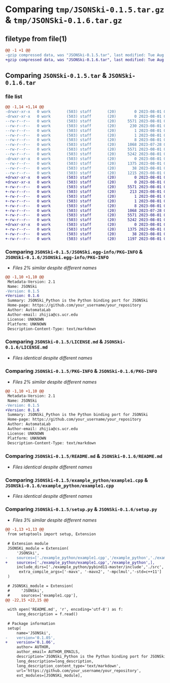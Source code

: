 # Comparing `tmp/JSONSki-0.1.5.tar.gz` & `tmp/JSONSki-0.1.6.tar.gz`

## filetype from file(1)

```diff
@@ -1 +1 @@
-gzip compressed data, was "JSONSki-0.1.5.tar", last modified: Tue Aug  1 04:51:59 2023, max compression
+gzip compressed data, was "JSONSki-0.1.6.tar", last modified: Tue Aug  1 04:58:19 2023, max compression
```

## Comparing `JSONSki-0.1.5.tar` & `JSONSki-0.1.6.tar`

### file list

```diff
@@ -1,14 +1,14 @@
-drwxr-xr-x   0 work       (503) staff       (20)        0 2023-08-01 04:51:59.841380 JSONSki-0.1.5/
-drwxr-xr-x   0 work       (503) staff       (20)        0 2023-08-01 04:51:59.840087 JSONSki-0.1.5/JSONSki.egg-info/
--rw-r--r--   0 work       (503) staff       (20)     5571 2023-08-01 04:51:59.000000 JSONSki-0.1.5/JSONSki.egg-info/PKG-INFO
--rw-r--r--   0 work       (503) staff       (20)      230 2023-08-01 04:51:59.000000 JSONSki-0.1.5/JSONSki.egg-info/SOURCES.txt
--rw-r--r--   0 work       (503) staff       (20)        1 2023-08-01 04:51:59.000000 JSONSki-0.1.5/JSONSki.egg-info/dependency_links.txt
--rw-r--r--   0 work       (503) staff       (20)        1 2023-08-01 04:51:59.000000 JSONSki-0.1.5/JSONSki.egg-info/not-zip-safe
--rw-r--r--   0 work       (503) staff       (20)        8 2023-08-01 04:51:59.000000 JSONSki-0.1.5/JSONSki.egg-info/top_level.txt
--rw-r--r--   0 work       (503) staff       (20)     1068 2023-07-28 00:30:06.000000 JSONSki-0.1.5/LICENSE.md
--rw-r--r--   0 work       (503) staff       (20)     5571 2023-08-01 04:51:59.840830 JSONSki-0.1.5/PKG-INFO
--rw-r--r--   0 work       (503) staff       (20)     5242 2023-08-01 01:42:14.000000 JSONSki-0.1.5/README.md
-drwxr-xr-x   0 work       (503) staff       (20)        0 2023-08-01 04:51:59.834947 JSONSki-0.1.5/example_python/
--rw-r--r--   0 work       (503) staff       (20)     1375 2023-08-01 04:51:25.000000 JSONSki-0.1.5/example_python/example1.cpp
--rw-r--r--   0 work       (503) staff       (20)       38 2023-08-01 04:51:59.841551 JSONSki-0.1.5/setup.cfg
--rw-r--r--   0 work       (503) staff       (20)     1215 2023-08-01 04:23:27.000000 JSONSki-0.1.5/setup.py
+drwxr-xr-x   0 work       (503) staff       (20)        0 2023-08-01 04:58:19.512331 JSONSki-0.1.6/
+drwxr-xr-x   0 work       (503) staff       (20)        0 2023-08-01 04:58:19.511322 JSONSki-0.1.6/JSONSki.egg-info/
+-rw-r--r--   0 work       (503) staff       (20)     5571 2023-08-01 04:58:19.000000 JSONSki-0.1.6/JSONSki.egg-info/PKG-INFO
+-rw-r--r--   0 work       (503) staff       (20)      213 2023-08-01 04:58:19.000000 JSONSki-0.1.6/JSONSki.egg-info/SOURCES.txt
+-rw-r--r--   0 work       (503) staff       (20)        1 2023-08-01 04:58:19.000000 JSONSki-0.1.6/JSONSki.egg-info/dependency_links.txt
+-rw-r--r--   0 work       (503) staff       (20)        1 2023-08-01 04:58:19.000000 JSONSki-0.1.6/JSONSki.egg-info/not-zip-safe
+-rw-r--r--   0 work       (503) staff       (20)        8 2023-08-01 04:58:19.000000 JSONSki-0.1.6/JSONSki.egg-info/top_level.txt
+-rw-r--r--   0 work       (503) staff       (20)     1068 2023-07-28 00:30:06.000000 JSONSki-0.1.6/LICENSE.md
+-rw-r--r--   0 work       (503) staff       (20)     5571 2023-08-01 04:58:19.511981 JSONSki-0.1.6/PKG-INFO
+-rw-r--r--   0 work       (503) staff       (20)     5242 2023-08-01 01:42:14.000000 JSONSki-0.1.6/README.md
+drwxr-xr-x   0 work       (503) staff       (20)        0 2023-08-01 04:58:19.505722 JSONSki-0.1.6/example_python/
+-rw-r--r--   0 work       (503) staff       (20)     1375 2023-08-01 04:51:25.000000 JSONSki-0.1.6/example_python/example1.cpp
+-rw-r--r--   0 work       (503) staff       (20)       38 2023-08-01 04:58:19.512480 JSONSki-0.1.6/setup.cfg
+-rw-r--r--   0 work       (503) staff       (20)     1197 2023-08-01 04:56:40.000000 JSONSki-0.1.6/setup.py
```

### Comparing `JSONSki-0.1.5/JSONSki.egg-info/PKG-INFO` & `JSONSki-0.1.6/JSONSki.egg-info/PKG-INFO`

 * *Files 2% similar despite different names*

```diff
@@ -1,10 +1,10 @@
 Metadata-Version: 2.1
 Name: JSONSki
-Version: 0.1.5
+Version: 0.1.6
 Summary: JSONSki_Python is the Python binding port for JSONSki
 Home-page: https://github.com/your_username/your_repository
 Author: AutomataLab
 Author-email: zhijia@cs.ucr.edu
 License: UNKNOWN
 Platform: UNKNOWN
 Description-Content-Type: text/markdown
```

### Comparing `JSONSki-0.1.5/LICENSE.md` & `JSONSki-0.1.6/LICENSE.md`

 * *Files identical despite different names*

### Comparing `JSONSki-0.1.5/PKG-INFO` & `JSONSki-0.1.6/PKG-INFO`

 * *Files 2% similar despite different names*

```diff
@@ -1,10 +1,10 @@
 Metadata-Version: 2.1
 Name: JSONSki
-Version: 0.1.5
+Version: 0.1.6
 Summary: JSONSki_Python is the Python binding port for JSONSki
 Home-page: https://github.com/your_username/your_repository
 Author: AutomataLab
 Author-email: zhijia@cs.ucr.edu
 License: UNKNOWN
 Platform: UNKNOWN
 Description-Content-Type: text/markdown
```

### Comparing `JSONSki-0.1.5/README.md` & `JSONSki-0.1.6/README.md`

 * *Files identical despite different names*

### Comparing `JSONSki-0.1.5/example_python/example1.cpp` & `JSONSki-0.1.6/example_python/example1.cpp`

 * *Files identical despite different names*

### Comparing `JSONSki-0.1.5/setup.py` & `JSONSki-0.1.6/setup.py`

 * *Files 3% similar despite different names*

```diff
@@ -1,13 +1,13 @@
 from setuptools import setup, Extension
 
 # Extension module
 JSONSKi_module = Extension(
     'JSONSki',
-    sources=['./example_python/example1.cpp','/example_python','./example_python'],
+    sources=['./example_python/example1.cpp','/example_python',],
     include_dirs=['./example_python/pybind11-master/include','./src','../src', '../src/..','/src','src','example_python','/example_python','./example_python'],
      extra_compile_args=['-mavx', '-mavx2', '-mpclmul','-std=c++11']  
 )
 
 # JSONSKi_module = Extension(
 #     'JSONSki',
 #     sources=['example1.cpp'],
@@ -22,15 +22,15 @@
 
 with open('README.md', 'r', encoding='utf-8') as f:
     long_description = f.read()
 
 # Package information
 setup(
     name='JSONSki',
-    version='0.1.05',
+    version='0.1.06',
     author= AUTHOR,
     author_email= AUTHOR_EMAILS,
     description='JSONSki_Python is the Python binding port for JSONSki',
     long_description=long_description,
     long_description_content_type='text/markdown',
     url='https://github.com/your_username/your_repository',
     ext_modules=[JSONSKi_module],
```

